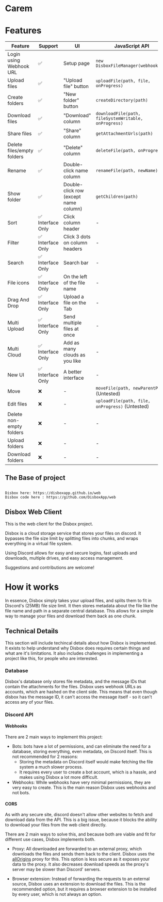 # Carem


# Features

| Feature                    | Support                  | UI                                    | JavaScript API                                        |
|----------------------------|--------------------------|---------------------------------------|-------------------------------------------------------|
| Login using Webhook URL    | ✅                        | Setup page                            | `new DisboxFileManager(webhookUrl)`                   |
| Upload files               | ✅                        | "Upload file" button                  | `uploadFile(path, file, onProgress)`                  |
| Create folders             | ✅                        | "New folder" button                   | `createDirectory(path)`                               |
| Download files             | ✅                        | "Download" column                     | `downloadFile(path, fileSystemWritable, onProgress)`  |
| Share files                | ✅                        | "Share" column                        | `getAttachmentUrls(path)`                             |
| Delete files/empty folders | ✅                        | "Delete" column                       | `deleteFile(path, onProgress)`                        |
| Rename                     | ✅                        | Double-click name column              | `renameFile(path, newName)`                           |
| Show folder                | ✅                        | Double-click row (except name column) | `getChildren(path)`                                   |
| Sort                       | ✅ Interface Only         | Click column header                   | -                                                     |
| Filter                     | ✅ Interface Only         | Click 3 dots on column headers        | -                                                     |
| Search                     | ✅ Interface Only         | Search bar                            | -                                                     |
| File icons                 | ✅ Interface Only         | On the left of the file name          | -                                                     |
| Drag And Drop              | ✅ Interface Only         | Upload a file on the Tab              | -                                                     |
| Multi Upload               | ✅ Interface Only         | Send multiple files at once           | -                                                     |
| Multi Cloud                | ✅ Interface Only         | Add as many clouds as you like        | -                                                     |
| New UI                     | ✅ Interface Only         | A better interface                    | -                                                     |
| Move                       | ❌                        | -                                     | `moveFile(path, newParentPath)` (Untested)            |
| Edit files                 | ❌                        | -                                     | `uploadFile(path, file, onProgress)` (Untested)       |
| Delete non-empty folders   | ❌                        | -                                     | -                                                     |
| Upload folders             | ❌                        | -                                     | -                                                     |
| Download folders           | ❌                        | -                                     | -                                                     |


## The Base of project

``` 

Disbox here: https://disboxapp.github.io/web
Disbox code here : https://github.com/DisboxApp/web

```

## Disbox Web Client


This is the web client for the Disbox project.

Disbox is a cloud storage service that stores your files on discord. It bypasses the file size limit by splitting files into chunks, and wraps everything in a virtual file system.

Using Discord allows for easy and secure logins, fast uploads and downloads, multiple drives, and easy access management.

Suggestions and contributions are welcome!

# How it works

In essence, Disbox simply takes your upload files, and splits them to fit in Discord's (25MB) file size limit. It then stores metadata about the file like the file name and path in a separate central database. This allows for a simple way to manage your files and download them back as one chunk.

## Technical Details

This section will include techincal details about how Disbox is implemented. It exists to help understand why Disbox does requires certain things and what are it's limitations. 
It also includes challenges in implementing a project like this, for people who are interested.

### Database

Disbox's database only stores file metadata, and the message IDs that contain the attachments for the files. Disbox uses webhook URLs as accounts, which are hashed on the client side. This means that even though disbox has the message ID, it can't access the message itself - so it can't access any of your files.

### Discord API

#### Webhooks

There are 2 main ways to implement this project:
- Bots: bots have a lot of permissions, and can eliminate the need for a database, storing everything, even metadata, on Discord itself. This is not recommended for 2 reasons:
    - Storing the metadata on Discord itself would make fetching the file system a much slower process.
    - It requires every user to create a bot account, which is a hassle, and makes using Disbox a lot more difficult.
- Webhooks: While webhooks have very minimal permissions, they are very easy to create. This is the main reason Disbox uses webhooks and not bots.

#### CORS

As with any secure site, discord doesn't allow other websites to fetch and download data from the API. This is a big issue, because it blocks the ability to download your files from the web client directly.

There are 2 main ways to solve this, and because both are viable and fit for different use cases, Disbox implements both.

- Proxy: All downloaded are forwarded to an external proxy, which downloads the files and sends them back to the client. Disbox uses the [allOrigins](https://allorigins.win) proxy for this. This option is less secure as it exposes your data to the proxy. It also decreases download speeds as the proxy's server may be slower than Discord' servers.

- Browser extension: Instead of forwarding the requests to an external source, Disbox uses an extension to download the files. This is the recommended option, but it requires a browser extension to be installed by every user, which is not always an option.
